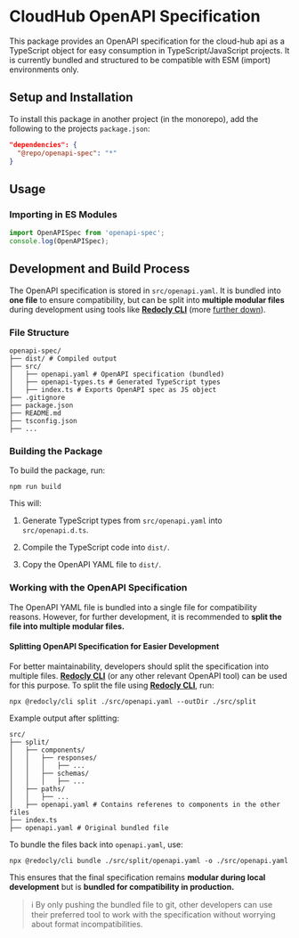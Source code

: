 # CloudHub OpenAPI Specification

This package provides an OpenAPI specification for the cloud-hub api as a TypeScript object for easy consumption in TypeScript/JavaScript projects. It is currently bundled and structured to be compatible with ESM (import) environments only.

## Setup and Installation

To install this package in another project (in the monorepo), add the following to the projects `package.json`:

```json
"dependencies": {
  "@repo/openapi-spec": "*"
}
```

## Usage

### Importing in ES Modules

```ts
import OpenAPISpec from 'openapi-spec';
console.log(OpenAPISpec);
```

<!-- ### Importing in CommonJS

```js
const OpenAPISpec = require('openapi-spec');
console.log(OpenAPISpec);
``` -->

## Development and Build Process

The OpenAPI specification is stored in `src/openapi.yaml`. It is bundled into **one file** to ensure compatibility, but can be split into **multiple modular files** during development using tools like [**Redocly CLI**](https://redocly.com/docs/cli) (more [further down](#working-with-the-openapi-specification)).

### File Structure

```console
openapi-spec/
├── dist/ # Compiled output
├── src/
│   ├── openapi.yaml # OpenAPI specification (bundled)
│   ├── openapi-types.ts # Generated TypeScript types
│   ├── index.ts # Exports OpenAPI spec as JS object
├── .gitignore
├── package.json
├── README.md
├── tsconfig.json
├── ...
```

### Building the Package

To build the package, run:

```console
npm run build
```

This will:

1. Generate TypeScript types from `src/openapi.yaml` into `src/openapi.d.ts`.

2. Compile the TypeScript code into `dist/`.

3. Copy the OpenAPI YAML file to `dist/`.

### Working with the OpenAPI Specification

The OpenAPI YAML file is bundled into a single file for compatibility reasons. However, for further development, it is recommended to **split the file into multiple modular files.**

#### Splitting OpenAPI Specification for Easier Development

For better maintainability, developers should split the specification into multiple files. [**Redocly CLI**](https://redocly.com/docs/cli) (or any other relevant OpenAPI tool) can be used for this purpose. To split the file using [**Redocly CLI**](https://redocly.com/docs/cli), run:

```console
npx @redocly/cli split ./src/openapi.yaml --outDir ./src/split
```

Example output after splitting:

```console
src/
├── split/
│   ├── components/
│   │   ├── responses/
│   │   │   ├── ...
│   │   ├── schemas/
│   │   │   ├── ...
│   ├── paths/
│   │   ├── ...
│   ├── openapi.yaml # Contains referenes to components in the other files
├── index.ts
├── openapi.yaml # Original bundled file
```

To bundle the files back into `openapi.yaml`, use:

```console
npx @redocly/cli bundle ./src/split/openapi.yaml -o ./src/openapi.yaml
```

This ensures that the final specification remains **modular during local development** but is **bundled for compatibility in production.**

> ℹ️ By only pushing the bundled file to git, other developers can use their preferred tool to work with the specification without worrying about format incompatibilities.
